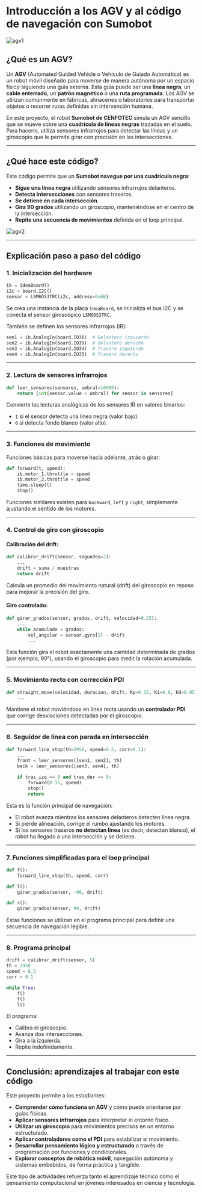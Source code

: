 # Introducción a los AGV y al código de navegación con Sumobot

![agv1](https://github.com/Universidad-Cenfotec/Sumobot/blob/main/c%C3%B3digos_de_ejemplo/AGVs/Sumobot%20AGV1.png)


## ¿Qué es un AGV?

Un **AGV** (Automated Guided Vehicle o Vehículo de Guiado Automático) es un robot móvil diseñado para moverse de manera autónoma por un espacio físico siguiendo una guía externa. Esta guía puede ser una **línea negra**, un **cable enterrado**, un **patrón magnético** o una **ruta programada**. Los AGV se utilizan comúnmente en fábricas, almacenes o laboratorios para transportar objetos o recorrer rutas definidas sin intervención humana.

En este proyecto, el robot **Sumobot de CENFOTEC** simula un AGV sencillo que se mueve sobre una **cuadrícula de líneas negras** trazadas en el suelo. Para hacerlo, utiliza sensores infrarrojos para detectar las líneas y un giroscopio que le permite girar con precisión en las intersecciones.

---

## ¿Qué hace este código?

Este código permite que un **Sumobot navegue por una cuadrícula negra**:

- **Sigue una línea negra** utilizando sensores infrarrojos delanteros.
- **Detecta intersecciones** con sensores traseros.
- **Se detiene en cada intersección**.
- **Gira 90 grados** utilizando un giroscopio, manteniéndose en el centro de la intersección.
- **Repite una secuencia de movimientos** definida en el loop principal.

![agv2](https://github.com/Universidad-Cenfotec/Sumobot/blob/main/c%C3%B3digos_de_ejemplo/AGVs/Sumobot%20AGV4.png)

---

## Explicación paso a paso del código

### 1. Inicialización del hardware

```python
ib = IdeaBoard()
i2c = board.I2C()
sensor = LSM6DS3TRC(i2c, address=0x6B)
````

Se crea una instancia de la placa `IdeaBoard`, se inicializa el bus I2C y se conecta el sensor giroscópico `LSM6DS3TRC`.

También se definen los sensores infrarrojos (IR):

```python
sen1 = ib.AnalogIn(board.IO36)  # Delantero izquierdo
sen2 = ib.AnalogIn(board.IO39)  # Delantero derecho
sen3 = ib.AnalogIn(board.IO34)  # Trasero izquierdo
sen4 = ib.AnalogIn(board.IO35)  # Trasero derecho
```

---

### 2. Lectura de sensores infrarrojos

```python
def leer_sensores(sensores, umbral=10000):
    return [int(sensor.value < umbral) for sensor in sensores]
```

Convierte las lecturas analógicas de los sensores IR en valores binarios:

* `1` si el sensor detecta una línea negra (valor bajo).
* `0` si detecta fondo blanco (valor alto).

---

### 3. Funciones de movimiento

Funciones básicas para moverse hacia adelante, atrás o girar:

```python
def forward(t, speed):
    ib.motor_1.throttle = speed
    ib.motor_2.throttle = speed
    time.sleep(t)
    stop()
```

Funciones similares existen para `backward`, `left` y `right`, simplemente ajustando el sentido de los motores.

---

### 4. Control de giro con giroscopio

#### Calibración del drift:

```python
def calibrar_drift(sensor, segundos=2):
    ...
    drift = suma / muestras
    return drift
```

Calcula un promedio del movimiento natural (drift) del giroscopio en reposo para mejorar la precisión del giro.

#### Giro controlado:

```python
def girar_grados(sensor, grados, drift, velocidad=0.25):
    ...
    while acumulado < grados:
        vel_angular = sensor.gyro[2] - drift
        ...
```

Esta función gira el robot exactamente una cantidad determinada de grados (por ejemplo, 90°), usando el giroscopio para medir la rotación acumulada.

---

### 5. Movimiento recto con corrección PDI

```python
def straight_move(velocidad, duracion, drift, Kp=0.15, Ki=0.8, Kd=0.05):
    ...
```

Mantiene el robot moviéndose en línea recta usando un **controlador PDI** que corrige desviaciones detectadas por el giroscopio.

---

### 6. Seguidor de línea con parada en intersección

```python
def forward_line_stop(th=2950, speed=0.5, corr=0.1):
    ...
    front = leer_sensores([sen1, sen2], th)
    back = leer_sensores([sen3, sen4], th)

    if tras_izq == 0 and tras_der == 0:
        forward(0.15, speed)
        stop()
        return
```

Esta es la función principal de navegación:

* El robot avanza mientras los sensores delanteros detecten línea negra.
* Si pierde alineación, corrige el rumbo ajustando los motores.
* Si los sensores traseros **no detectan línea** (es decir, detectan blanco), el robot ha llegado a una intersección y se detiene.

---

### 7. Funciones simplificadas para el loop principal

```python
def f():
    forward_line_stop(th, speed, corr)

def l():
    girar_grados(sensor, -90, drift)

def r():
    girar_grados(sensor, 90, drift)
```

Estas funciones se utilizan en el programa principal para definir una secuencia de navegación legible.

---

### 8. Programa principal

```python
drift = calibrar_drift(sensor, 5)
th = 2950
speed = 0.3
corr = 0.1

while True:
    f()
    f()
    l()
```

El programa:

* Calibra el giroscopio.
* Avanza dos intersecciones.
* Gira a la izquierda.
* Repite indefinidamente.

---

## Conclusión: aprendizajes al trabajar con este código

Este proyecto permite a los estudiantes:

* **Comprender cómo funciona un AGV** y cómo puede orientarse por guías físicas.
* **Aplicar sensores infrarrojos** para interpretar el entorno físico.
* **Utilizar un giroscopio** para movimientos precisos en un entorno estructurado.
* **Aplicar controladores como el PDI** para estabilizar el movimiento.
* **Desarrollar pensamiento lógico y estructurado** a través de programación por funciones y condicionales.
* **Explorar conceptos de robótica móvil**, navegación autónoma y sistemas embebidos, de forma práctica y tangible.

Este tipo de actividades refuerza tanto el aprendizaje técnico como el pensamiento computacional en jóvenes interesados en ciencia y tecnología.
